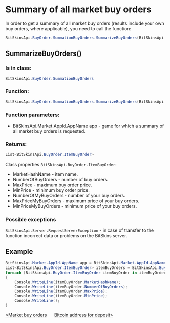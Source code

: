 ﻿# Summary of all market buy orders

In order to get a summary of all market buy orders (results include your own buy orders, where applicable), you need to call the function:

```csharp
BitSkinsApi.BuyOrder.SummationBuyOrders.SummarizeBuyOrders(BitSkinsApi.Market.AppId.AppName app);
```

## SummarizeBuyOrders()

### Is in class:

```csharp
BitSkinsApi.BuyOrder.SummationBuyOrders
```

### Function:

```csharp
BitSkinsApi.BuyOrder.SummationBuyOrders.SummarizeBuyOrders(BitSkinsApi.Market.AppId.AppName app);
```

### Function parameters:

* BitSkinsApi.Market.AppId.AppName app - game for which a summary of all market buy orders is requested.

### Returns:

```csharp
List<BitSkinsApi.BuyOrder.ItemBuyOrder>
```

Class properties ```BitSkinsApi.BuyOrder.ItemBuyOrder```:
* MarketHashName - item name.
* NumberOfBuyOrders - number of buy orders.
* MaxPrice - maximum buy order price.
* MinPrice - minimum buy order price.
* NumberOfMyBuyOrders - number of your buy orders.
* MaxPriceMyBuyOrders - maximum price of your buy orders.
* MinPriceMyBuyOrders - minimum price of your buy orders.

### Possible exceptions
```BitSkinsApi.Server.RequestServerException``` - in case of transfer to the function incorrect data or problems on the BitSkins server.

## Example

```csharp
BitSkinsApi.Market.AppId.AppName app = BitSkinsApi.Market.AppId.AppName.CounterStrikGlobalOffensive;
List<BitSkinsApi.BuyOrder.ItemBuyOrder> itemBuyOrders = BitSkinsApi.BuyOrder.SummationBuyOrders.SummarizeBuyOrders(app);
foreach (BitSkinsApi.BuyOrder.ItemBuyOrder itemBuyOrder in itemBuyOrders)
{
    Console.WriteLine(itemBuyOrder.MarketHashName);
    Console.WriteLine(itemBuyOrder.NumberOfBuyOrders);
    Console.WriteLine(itemBuyOrder.MaxPrice);
    Console.WriteLine(itemBuyOrder.MinPrice);
    Console.WriteLine();
}
```

[<Market buy orders](https://github.com/Captious99/BitSkinsApi/blob/master/docs/eng/buy_order/market_buy_orders.md) &nbsp;&nbsp;&nbsp;&nbsp; [Bitcoin address for deposit>](https://github.com/Captious99/BitSkinsApi/blob/master/docs/eng/crypto/bitcoin_deposit_address.md)
